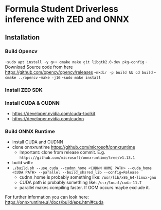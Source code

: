 # Formula Student Driverless inference with ZED and ONNX

## Installation

### Build Opencv

-`sudo apt install -y g++ cmake make git libgtk2.0-dev pkg-config`
-Download Source code from here https://github.com/opencv/opencv/releases
-`mkdir -p build && cd build`
-`cmake ../opencv`
-`make -j16`
-`sudo make install`

### Install ZED SDK

### Install CUDA & CUDNN
- https://developer.nvidia.com/cuda-toolkit
- https://developer.nvidia.com/cudnn

### Build ONNX Runtime

- Install CUDA and CUDNN
- clone onnxruntime https://github.com/microsoft/onnxruntime
  - Important: clone from release commit. E.g. `https://github.com/microsoft/onnxruntime/tree/v1.13.1`
- build with:
- ```./build.sh --use_cuda --cudnn_home <CUDNN HOME PATH> --cuda_home <CUDA PATH> --parallel --build_shared_lib --config=Release```
  - cudnn_home is probably something like: `/usr/lib/x86_64-linux-gnu`
  - CUDA path is probably something like: `/usr/local/cuda-11.7`
  - parallel makes compiling faster. If OOM occurs maybe exclude it.

For further information you can look here: https://onnxruntime.ai/docs/build/eps.html#cuda



